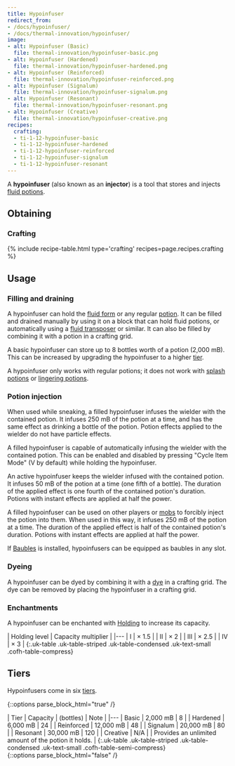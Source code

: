 ```yaml
---
title: Hypoinfuser
redirect_from:
- /docs/hypoinfuser/
- /docs/thermal-innovation/hypoinfuser/
image:
- alt: Hypoinfuser (Basic)
  file: thermal-innovation/hypoinfuser-basic.png
- alt: Hypoinfuser (Hardened)
  file: thermal-innovation/hypoinfuser-hardened.png
- alt: Hypoinfuser (Reinforced)
  file: thermal-innovation/hypoinfuser-reinforced.png
- alt: Hypoinfuser (Signalum)
  file: thermal-innovation/hypoinfuser-signalum.png
- alt: Hypoinfuser (Resonant)
  file: thermal-innovation/hypoinfuser-resonant.png
- alt: Hypoinfuser (Creative)
  file: thermal-innovation/hypoinfuser-creative.png
recipes:
  crafting:
  - ti-1-12-hypoinfuser-basic
  - ti-1-12-hypoinfuser-hardened
  - ti-1-12-hypoinfuser-reinforced
  - ti-1-12-hypoinfuser-signalum
  - ti-1-12-hypoinfuser-resonant
---
```


A **hypoinfuser** (also known as an **injector**) is a tool that stores and
injects [fluid potions](/docs/1.12/thermal-foundation/potion-fluid/).


Obtaining
---------

### Crafting
{% include recipe-table.html type='crafting' recipes=page.recipes.crafting %}


Usage
-----

### Filling and draining
A hypoinfuser can hold the [fluid form](/docs/1.12/thermal-foundation/potion-fluid/) or any regular
[potion](https://minecraft.gamepedia.com/Potion). It can be filled and drained
manually by using it on a block that can hold fluid potions, or automatically
using a [fluid transposer](/docs/1.12/thermal-expansion/fluid-transposer/) or similar. It can also be
filled by combining it with a potion in a crafting grid.

A basic hypoinfuser can store up to 8 bottles worth of a potion (2,000 mB). This
can be increased by upgrading the hypoinfuser to a higher [tier](#tiers).

A hypoinfuser only works with regular potions; it does not work with [splash
potions](https://minecraft.gamepedia.com/Splash_Potion) or [lingering
potions](https://minecraft.gamepedia.com/Lingering_Potion).

### Potion injection
When used while sneaking, a filled hypoinfuser infuses the wielder with the
contained potion. It infuses 250 mB of the potion at a time, and has the same
effect as drinking a bottle of the potion. Potion effects applied to the wielder
do not have particle effects.

A filled hypoinfuser is capable of automatically infusing the wielder with the
contained potion. This can be enabled and disabled by pressing "Cycle Item Mode"
(V by default) while holding the hypoinfuser.

An active hypoinfuser keeps the wielder infused with the contained potion. It
infuses 50 mB of the potion at a time (one fifth of a bottle). The duration of
the applied effect is one fourth of the contained potion's duration. Potions
with instant effects are applied at half the power.

A filled hypoinfuser can be used on other players or
[mobs](https://minecraft.gamepedia.com/Mob) to forcibly inject the potion into
them. When used in this way, it infuses 250 mB of the potion at a time. The
duration of the applied effect is half of the contained potion's duration.
Potions with instant effects are applied at half the power.

If [Baubles](https://www.curseforge.com/minecraft/mc-mods/baubles) is installed,
hypoinfusers can be equipped as baubles in any slot.

### Dyeing
A hypoinfuser can be dyed by combining it with a
[dye](https://minecraft.gamepedia.com/Dye) in a crafting grid. The dye can be
removed by placing the hypoinfuser in a crafting grid.

### Enchantments
A hypoinfuser can be enchanted with [Holding](/docs/1.12/cofh-core/holding/) to increase its
capacity.

| Holding level | Capacity multiplier |
|---
| I | × 1.5 |
| II | × 2 |
| III | × 2.5 |
| IV | × 3 |
{:.uk-table .uk-table-striped .uk-table-condensed .uk-text-small .cofh-table-compress}


Tiers
-----

Hypoinfusers come in six [tiers](/docs/1.12/thermal-foundation/tiers/).

{::options parse_block_html="true" /}
<div class="uk-overflow-container">
| Tier | Capacity | (bottles) | Note |
|---
| Basic | 2,000 mB | 8 |
| Hardened | 6,000 mB | 24 |
| Reinforced | 12,000 mB | 48 |
| Signalum | 20,000 mB | 80 |
| Resonant | 30,000 mB | 120 |
| Creative | N/A | | Provides an unlimited amount of the potion it holds. |
{:.uk-table .uk-table-striped .uk-table-condensed .uk-text-small .cofh-table-semi-compress}
</div>
{::options parse_block_html="false" /}
